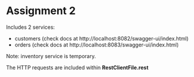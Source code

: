 # Assignment 2

Includes 2 services:

- customers (check docs at http://localhost:8082/swagger-ui/index.html)
- orders (check docs at http://localhost:8083/swagger-ui/index.html)

Note: inventory service is temporary.

The HTTP requests are included within **RestClientFile.rest**
